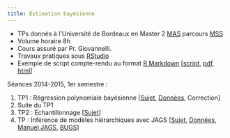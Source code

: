 ```yaml
---
title: Estimation bayésienne
---
```


*   TPs donnés à l'Université de Bordeaux en Master 2 [MAS](https://uf-mi.u-bordeaux.fr/sites/mas/) parcours [MSS](http://uf-mi.u-bordeaux.fr/MSS/)
*   Volume horaire 8h
*   Cours assuré par Pr. Giovannelli.
*   Travaux pratiques sous [RStudio](https://rstudio.com/)
*   Exemple de script compte-rendu au format [R Markdown](https://rmarkdown.rstudio.com/) [[script](https://www.dropbox.com/s/iuz4hbwlrg10nv7/r_notebook.R?dl=1), [pdf](https://www.dropbox.com/s/vi3252o3ngzs83q/r_notebook.pdf?dl=1), [html](r_notebook.html)]

Séances 2014-2015, 1er semestre :

1.  TP1 : Régression polynomiale bayésienne [[Sujet](https://www.dropbox.com/s/pgrer05swmwoo1t/TP1.pdf?dl=1), [Données](https://www.dropbox.com/sh/avrtcb0atuthzmj/AACISF56P08oHoOQYqvydvz2a?dl=1), Correction]
2.  Suite du TP1
3.  TP2 : Echantillonnage [[Sujet](https://www.dropbox.com/s/vwhp9lvm4ucmavm/TP2.pdf?dl=1)]
4.  TP : Inférence de modèles hiérarchiques avec JAGS [[Sujet](https://www.dropbox.com/s/3ve9zy4uqc45sfc/TP3.pdf?dl=1), [Données](https://www.dropbox.com/sh/s308cvx6d8cszxb/AAC3vaxOaTPoCQmcT-3Bz6hAa?dl=1), [Manuel JAGS](https://sourceforge.net/projects/mcmc-jags/files/Manuals/4.x/jags_user_manual.pdf/download), [BUGS](http://www.mrc-bsu.cam.ac.uk/software/bugs/)]

